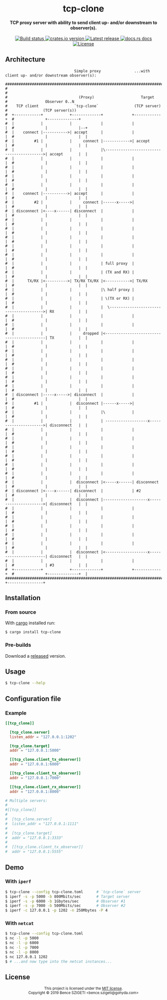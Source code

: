 <h1 align="center">tcp-clone</h1>
<div align="center">
    <strong>TCP proxy server with ability to send client up- and/or downstream to observer(s).</strong>
</div>

<br />

<div align="center">
    <a href="https://travis-ci.com/benceszigeti/tcp-clone/">
        <img src="https://img.shields.io/travis/benceszigeti/tcp-clone?style=flat-square" alt="Build status" />
    </a>
    <a href="https://crates.io/crates/tcp-clone/">
        <img src="https://img.shields.io/crates/v/tcp-clone.svg?style=flat-square" alt="crates.io version" />
    </a>
    <a href="https://github.com/benceszigeti/tcp-clone/releases/">
        <img src="https://img.shields.io/github/release/benceszigeti/tcp-clone.svg?style=flat-square" alt="Latest release" />
    </a>
    <a href="https://docs.rs/tcp-clone/">
	<img src="https://img.shields.io/badge/docs-latest-blue.svg?style=flat-square" alt="docs.rs docs" />
    </a>
    <a href="LICENSE">
        <img src="https://img.shields.io/badge/license-MIT-blue.svg?style=flat-square" alt="License" />
    </a>
</div>

## Architecture
```
                               Simple proxy               ...with client up- and/or downstream observer(s):
                                                                                                           
##########################################################################                                 
#                                                                        #                                 
#                                (Proxy)                     Target      #                 Observer 0..N   
#    TCP client                `tcp-clone`                (TCP server)   #                (TCP server(s))  
#  +------------+            +-------------+             +------------+  #              +--------------+   
#  |            |            |             |             |            |  #              |              |--+
#  |    connect |----------->| accept      |             |            |  #              |              |  |
#  |         #1 |            |     connect |------------>| accept     |  #              |              |  |
#  |            |            |             |\------------------------------------------>| accept       |  |
#  |            |            |             |             |            |  #              |              |  |
#  |            |            |             |             |            |  #              |              |  |
#  |            |            |             |             |            |  #              |              |  |
#  |            |            |             |             |            |  #              |              |  |
#  |    connect |----------->| accept      |             |            |  #              |              |  |
#  |         #2 |            |     connect |------x----->|            |  #              |              |  |
#  | disconnect |<----x------| disconnect  |             |            |  #              |              |  |
#  |            |            |             |             |            |  #              |              |  |
#  |            |            |             |             |            |  #              |              |  |
#  |            |            |             |             |            |  #              |              |  |
#  |            |            |             |             |            |  #              |              |  |
#  |            |            |             |             |            |  #              |              |  |
#  |            |            |             | full proxy  |            |  #              |              |  |
#  |            |            |             | (TX and RX) |            |  #              |              |  |
#  |      TX/RX |<---------->| TX/RX TX/RX |<----------->| TX/RX      |  #              |              |  |
#  |            |            |             |\ half proxy |            |  #              |              |  |
#  |            |            |             | \(TX or RX) |            |  #              |              |  |
#  |            |            |             |  \---------------------------------------->| RX           |  |
#  |            |            |             |             |            |  #              |              |  |
#  |            |            |             |             |            |  #              |              |  |
#  |            |            |     dropped |<-------------------------------------------| TX           |  |
#  |            |            |             |             |            |  #              |              |  |
#  |            |            |             |             |            |  #              |              |  |
#  |            |            |             |             |            |  #              |              |  |
#  |            |            |             |             |            |  #              |              |  |
#  |            |            |             |             |            |  #              |              |  |
#  |            |            |             |             |            |  #              |              |  |
#  | disconnect |-----x----->| disconnect  |             |            |  #              |              |  |
#  |         #1 |            |  disconnect |------x----->|            |  #              |              |  |
#  |            |            |             |\            |            |  #              |              |  |
#  |            |            |             | -------------------x---------------------->| disconnect   |  |
#  |            |            |             |             |            |  #              |              |  |
#  |            |            |             |             |            |  #              |              |  |
#  |            |            |             |             |            |  #              |              |  |
#  |            |            |             |             |            |  #              |              |  |
#  |            |            |             |             |            |  #              |              |  |
#  |            |            |             |             |            |  #              |              |  |
#  |            |            |  disconnect |<-----x------| disconnect |  #              |              |  |
#  | disconnect |<----x------| disconnect  |             | #2         |  #              |              |  |
#  |            |            |  disconnect |--------------------x---------------------->| disconnect   |  |
#  |            |            |             |             |            |  #              |              |  |
#  |            |            |             |             |            |  #              |              |  |
#  |            |            |             |             |            |  #              |              |  |
#  |            |            |             |             |            |  #              |              |  |
#  |            |            |             |             |            |  #              |              |  |
#  |            |            |  disconnect |<-------------------x-----------------------| disconnect   |  |
#  |            |            |             |             |            |  #              | #3           |  |
#  +------------+            +-------------+             +------------+  #              +--------------+  |
##########################################################################               +----------------+
```

## Installation

### From source

With [cargo](https://rustup.rs/) installed run:

```sh
$ cargo install tcp-clone
```

### Pre-builds

Download a [released](https://github.com/benceszigeti/tcp-clone/releases/) version.

## Usage

```sh
$ tcp-clone --help
```

## Configuration file

### Example

```toml
[[tcp_clone]]

  [tcp_clone.server]
  listen_addr = "127.0.0.1:1202"

  [tcp_clone.target]
  addr = "127.0.0.1:5000"

  [[tcp_clone.client_tx_observer]]
  addr = "127.0.0.1:6000"

  [[tcp_clone.client_tx_observer]]
  addr = "127.0.0.1:7000"

  [[tcp_clone.client_rx_observer]]
  addr = "127.0.0.1:8000"

# Multiple servers:
#
#[[tcp_clone]]
#
#  [tcp_clone.server]
#  listen_addr = "127.0.0.1:1111"
#
#  [tcp_clone.target]
#  addr = "127.0.0.1:3333"
#
#  [[tcp_clone.client_tx_observer]]
#  addr = "127.0.0.1:5555"
```

## Demo

### With `iperf`

```sh
$ tcp-clone --config tcp-clone.toml      # `tcp-clone` server
$ iperf -s -p 5000 -b 800Mbits/sec       # Target server
$ iperf -s -p 6000 -b 1Gbytes/sec        # Observer #1
$ iperf -s -p 7000 -b 500Mbits/sec       # Observer #2
$ iperf -c 127.0.0.1 -p 1202 -n 250Mbytes -P 4
```

### With `netcat`

```sh
$ tcp-clone --config tcp-clone.toml
$ nc -l -p 5000
$ nc -l -p 6000
$ nc -l -p 7000
$ nc -l -p 8000
$ nc 127.0.0.1 1202
$ # ...and now type into the netcat instances...
```

## License

<div align="center">
<sup>
This project is licensed under the <a href="LICENSE">MIT license</a>.
<br/>
Copyright &copy; 2019 Bence SZIGETI &lt;bence.szigeti@gohyda.com&gt;
</sup>
</div>
